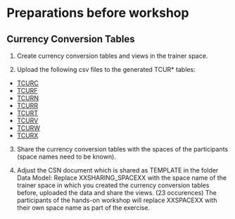 # Preparations before workshop

## Currency Conversion Tables
1. Create currency conversion tables and views in the trainer space. 

2. Upload the following csv files to the generated TCUR* tables:
- [TCURC](./data-dsp_sales_analysis_1-s4-integration/TCURC.csv)
- [TCURF](./data-dsp_sales_analysis_1-s4-integration/TCURF.csv)
- [TCURN](./data-dsp_sales_analysis_1-s4-integration/TCURN.csv)
- [TCURR](./data-dsp_sales_analysis_1-s4-integration/TCURR.csv)
- [TCURT](./data-dsp_sales_analysis_1-s4-integration/TCURT.csv)
- [TCURV](./data-dsp_sales_analysis_1-s4-integration/TCURV.csv)
- [TCURW](./data-dsp_sales_analysis_1-s4-integration/TCURW.csv)
- [TCURX](./data-dsp_sales_analysis_1-s4-integration/TCURX.csv)

3. Share the currency conversion tables with the spaces of the participants (space names need to be known).

4. Adjust the CSN document which is shared as TEMPLATE in the folder Data Model:
Replace XXSHARING_SPACEXX with the space name of the trainer space in which you created the currency conversion tables before, uploaded the data and share the views. (23 occurences)
The participants of the hands-on workshop will replace XXSPACEXX with their own space name as part of the exercise.
